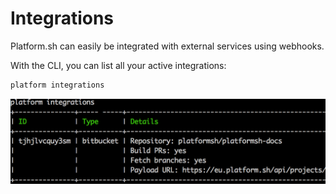 # Integrations

Platform.sh can easily be integrated with external services using
webhooks.

With the CLI, you can list all your active integrations:

```bash
platform integrations
```

![Cli Integrations](/images/cli-integrations.png)